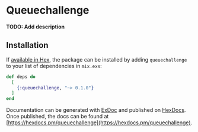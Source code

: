 # Queuechallenge

**TODO: Add description**

## Installation

If [available in Hex](https://hex.pm/docs/publish), the package can be installed
by adding `queuechallenge` to your list of dependencies in `mix.exs`:

```elixir
def deps do
  [
    {:queuechallenge, "~> 0.1.0"}
  ]
end
```

Documentation can be generated with [ExDoc](https://github.com/elixir-lang/ex_doc)
and published on [HexDocs](https://hexdocs.pm). Once published, the docs can
be found at [https://hexdocs.pm/queuechallenge](https://hexdocs.pm/queuechallenge).


